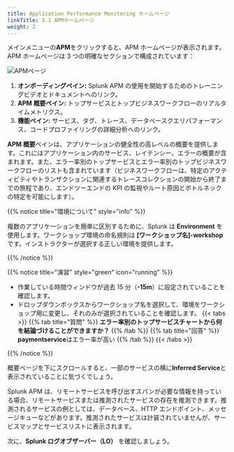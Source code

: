 ```yaml
---
title: Application Performance Monitoring ホームページ
linkTitle: 3.1 APMホームページ
weight: 2
---
```


メインメニューの**APM**をクリックすると、APM ホームページが表示されます。APM ホームページは 3 つの明確なセクションで構成されています：

![APMページ](../images/apm-main.png)

1. **オンボーディングペイン:** Splunk APM の使用を開始するためのトレーニングビデオとドキュメントへのリンク。
2. **APM 概要ペイン:** トップサービスとトップビジネスワークフローのリアルタイムメトリクス。
3. **機能ペイン:** サービス、タグ、トレース、データベースクエリパフォーマンス、コードプロファイリングの詳細分析へのリンク。

**APM 概要**ペインは、アプリケーションの健全性の高レベルの概要を提供します。これにはアプリケーション内のサービス、レイテンシー、エラーの概要が含まれます。また、エラー率別のトップサービスとエラー率別のトップビジネスワークフローのリストも含まれています（ビジネスワークフローは、特定のアクティビティやトランザクションに関連するトレースコレクションの開始から終了までの旅程であり、エンドツーエンドの KPI の監視やルート原因とボトルネックの特定を可能にします）。

{{% notice title="環境について" style="info" %}}

複数のアプリケーションを簡単に区別するために、Splunk は **Environment** を使用します。ワークショップ環境の命名規則は **[ワークショップ名]-workshop** です。インストラクターが選択する正しい環境を提供します。

{{% /notice %}}

{{% notice title="演習" style="green" icon="running" %}}

- 作業している時間ウィンドウが過去 15 分（**-15m**）に設定されていることを確認します。
- ドロップダウンボックスからワークショップ名を選択して、環境をワークショップ用に変更し、それのみが選択されていることを確認します。
{{< tabs >}}
{{% tab title="質問" %}}
**エラー率別のトップサービスチャートから何を結論づけることができますか？**
{{% /tab %}}
{{% tab title="回答" %}}
**paymentservice**はエラー率が高い
{{% /tab %}}
{{< /tabs >}}
<!--
- 機能ペインの「探索」タイルをクリックします。これにより、自動的に生成された私たちのサービスのマップが表示されます。このマップは、Splunk Observability Cloud に送信されるトレースデータに基づいて、サービスがどのように相互作用するかを示しています。
  -->
  {{% /notice %}}

概要ページを下にスクロールすると、一部のサービスの横に**Inferred Service**と表示されていることに気づくでしょう。

Splunk APM は、リモートサービスを呼び出すスパンが必要な情報を持っている場合、リモートサービスまたは推測されたサービスの存在を推測できます。推測されるサービスの例としては、データベース、HTTP エンドポイント、メッセージキューなどがあります。推測されたサービスは計装されていませんが、サービスマップとサービスリストに表示されます。

次に、**Splunk ログオブザーバー（LO）** を確認しましょう。

